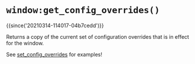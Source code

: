 # `window:get_config_overrides()`

{{since('20210314-114017-04b7cedd')}}

Returns a copy of the current set of configuration overrides that is in effect
for the window.

See [set_config_overrides](set_config_overrides.md) for examples!

